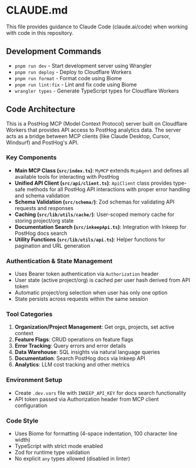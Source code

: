 # CLAUDE.md

This file provides guidance to Claude Code (claude.ai/code) when working with code in this repository.

## Development Commands

- `pnpm run dev` - Start development server using Wrangler
- `pnpm run deploy` - Deploy to Cloudflare Workers
- `pnpm run format` - Format code using Biome
- `pnpm run lint:fix` - Lint and fix code using Biome
- `wrangler types` - Generate TypeScript types for Cloudflare Workers

## Code Architecture

This is a PostHog MCP (Model Context Protocol) server built on Cloudflare Workers that provides API access to PostHog analytics data. The server acts as a bridge between MCP clients (like Claude Desktop, Cursor, Windsurf) and PostHog's API.

### Key Components

- **Main MCP Class (`src/index.ts`)**: `MyMCP` extends `McpAgent` and defines all available tools for interacting with PostHog
- **Unified API Client (`src/api/client.ts`)**: `ApiClient` class provides type-safe methods for all PostHog API interactions with proper error handling and schema validation
- **Schema Validation (`src/schema/`)**: Zod schemas for validating API requests and responses
- **Caching (`src/lib/utils/cache/`)**: User-scoped memory cache for storing project/org state
- **Documentation Search (`src/inkeepApi.ts`)**: Integration with Inkeep for PostHog docs search
- **Utility Functions (`src/lib/utils/api.ts`)**: Helper functions for pagination and URL generation

### Authentication & State Management

- Uses Bearer token authentication via `Authorization` header
- User state (active project/org) is cached per user hash derived from API token
- Automatic project/org selection when user has only one option
- State persists across requests within the same session

### Tool Categories

1. **Organization/Project Management**: Get orgs, projects, set active context
2. **Feature Flags**: CRUD operations on feature flags
3. **Error Tracking**: Query errors and error details
4. **Data Warehouse**: SQL insights via natural language queries
5. **Documentation**: Search PostHog docs via Inkeep API
6. **Analytics**: LLM cost tracking and other metrics

### Environment Setup

- Create `.dev.vars` file with `INKEEP_API_KEY` for docs search functionality
- API token passed via Authorization header from MCP client configuration

### Code Style

- Uses Biome for formatting (4-space indentation, 100 character line width)
- TypeScript with strict mode enabled
- Zod for runtime type validation
- No explicit `any` types allowed (disabled in linter)